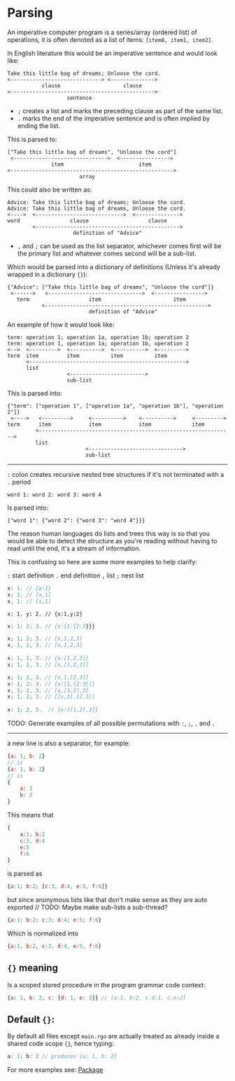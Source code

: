 # Parsing

An imperative computer program is a series/array (ordered list) of operations, it is often denoted as a list of items: `[item0, item1, item2]`.   

In English literature this would be an imperative sentence and would look like:
```
Take this little bag of dreams; Unloose the cord.
<-----------------------------> <-------------->
           clause                    clause         
<---------------------------------------------->
                   sentence
```

* `;` creates a list and marks the preceding clause as part of the same list.
* `.` marks the end of the imperative sentence and is often implied by ending the list.

This is parsed to:
```
["Take this little bag of dreams", "Unloose the cord"]
 <------------------------------>  <---------------->
              item                        item
<---------------------------------------------------->
                       array
```

This could also be written as:

```
Advice: Take this little bag of dreams; Unloose the cord.
Advice: Take this little bag of dreams, Unloose the cord.
<---->  <---------------------------->  <-------------->
word                clause                   clause
        <---------------------------------------------->
                     definition of "Advice"
```

* `,` and `;` can be used as the list separator, whichever comes first will be the primary list and whatever comes second will be a sub-list.


Which would be parsed into a dictionary of definitions (Unless it's already wrapped in a dictionary `{}`):
```
{"Advice": ["Take this little bag of dreams", "Unloose the cord"]}
 <------>   <------------------------------>  <---------------->
   term                   item                       item
           <---------------------------------------------------->
                          definition of "Advice"
```

An example of how it would look like:

```
term: operation 1; operation 1a, operation 1b; operation 2
term: operation 1, operation 1a; operation 1b, operation 2
<-->  <--------->  <---------->  <---------->  <--------->
term  item         item          item          item
      <-------------------------------------------------->
      list
                   <------------------------>
                   sub-list
```

This is parsed into:
```
{"term": ["operation 1", ["operation 1a", "operation 1b"], "operation 2"]}
 <---->   <--------->     <---------->    <---------->     <--------->
term      item            item            item             item
         <-------------------------------------------------------------->
         list
                         <------------------------------>
                         sub-list
```

---
`:` colon creates recursive nested tree structures if it's not terminated with a `.` period

```
word 1: word 2: word 3: word 4
```

Is parsed into:

```
{"word 1": {"word 2": {"word 3": "word 4"}}}
```

The reason human languages do lists and trees this way is so that you would be able to detect the structure as you're reading without having to read until the end, it's a stream of information.  


This is confusing so here are some more examples to help clarify:

`:` start definition
`.` end definition
`,` list
`;` nest list

``` js
x: 1. // {x:1}
x; 1. // [x,1]  
x, 1. // [x,1]  
```
```
x: 1. y: 2. // {x:1,y:2}
```

```js
x: 1: 2: 3. // {x:{1:{2:3}}}  

x; 1; 2; 3. // [x,1,2,3]  
x, 1, 2, 3. // [x,1,2,3]  
  
x: 1, 2, 3. // {x:[1,2,3]}  
x; 1, 2, 3. // [x,[1,2,3]]  

x; 1; 2, 3. // [x,1,[2,3]]
x: 1; 2: 3. // {x:[1,{2:3}]}  
x, 1; 2, 3. // [x,[1,2],3]  
x; 1, 2; 3. // [[x,1],[2,3]]  
  
x: 1; 2, 3.  // {x:[[1,2],3]}  
```

TODO: Generate examples of all possible permutations with `:`, `;`, `,` and `.`

---

a new line is also a separator, for example:

```js
{a: 1; b: 2}
// is
{a: 1, b: 2}
// is
{
    a: 1
    b: 2
}
```

This means that

```js
{
    a:1; b:2
    c:3, d:4
    e:5
    f:6
}
```
is parsed as
```js
{a:1; b:2; [c:3, d:4, e:5, f:6]}
```
but since anonymous lists like that don't make sense as they are auto exported // TODO: Maybe make sub-lists a sub-thread?
```js
{a:1; b:2; c:3; d:4; e:5; f:6}
```
Which is normalized into
```js
{a:1, b:2, c:3, d:4, e:5, f:6}
```

## `{}` meaning

Is a scoped stored procedure in the program grammar code context:

```js
{a: 1, b: 2, c: {d: 1, e: 2}} // [a:1, b:2, c.d:1, c.e:2]
```

## Default `{}`:

By default all files except `main.rgo` are actually treated as already inside a shared code scope `{}`, hence typing:
```js
a: 1; b: 2 // produces {a: 1, b: 2}
```

For more examples see: [Package](EXAMPLES_PACKAGE.md)
